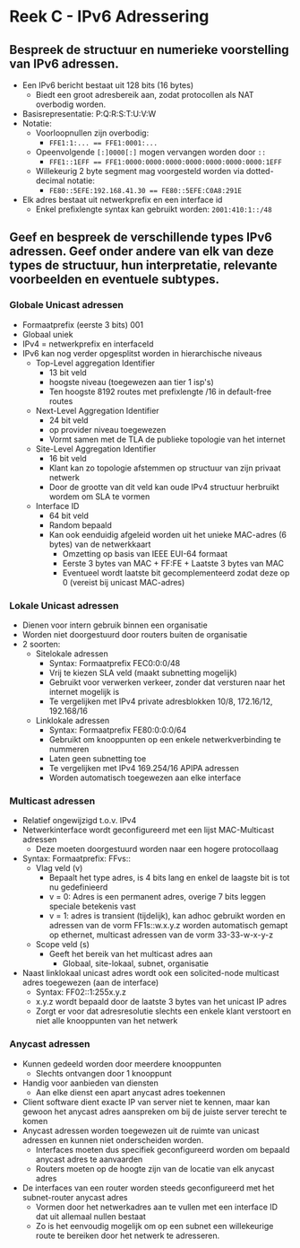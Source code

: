 # Reek C - IPv6 Adressering

## Bespreek de structuur en numerieke voorstelling van IPv6 adressen.

* Een IPv6 bericht bestaat uit 128 bits (16 bytes)
  * Biedt een groot adresbereik aan, zodat protocollen als NAT overbodig worden.
* Basisrepresentatie: P:Q:R:S:T:U:V:W
* Notatie:
  * Voorloopnullen zijn overbodig:
    * `FFE1:1:... == FFE1:0001:...`
  * Opeenvolgende `[:]0000[:]` mogen vervangen worden door `::`
    * `FFE1::1EFF == FFE1:0000:0000:0000:0000:0000:0000:0000:1EFF`
  * Willekeurig 2 byte segment mag voorgesteld worden via dotted-decimal notatie:
    * `FE80::5EFE:192.168.41.30 == FE80::5EFE:C0A8:291E`
* Elk adres bestaat uit netwerkprefix en een interface id
  * Enkel prefixlengte syntax kan gebruikt worden: `2001:410:1::/48`

## Geef en bespreek de verschillende types IPv6 adressen. Geef onder andere van elk van deze types de structuur, hun interpretatie, relevante voorbeelden en eventuele subtypes.

### Globale Unicast adressen

* Formaatprefix (eerste 3 bits) 001
* Globaal uniek
* IPv4 = netwerkprefix en interfaceId
* IPv6 kan nog verder opgesplitst worden in hierarchische niveaus
  * Top-Level aggregation Identifier
    * 13 bit veld
    * hoogste niveau (toegewezen aan tier 1 isp's)
    * Ten hoogste 8192 routes met prefixlengte /16 in default-free routes
  * Next-Level Aggregation Identifier
    * 24 bit veld
    * op provider niveau toegewezen
    * Vormt samen met de TLA de publieke topologie van het internet
  * Site-Level Aggregation Identifier
    * 16 bit veld
    * Klant kan zo topologie afstemmen op structuur van zijn privaat netwerk
    * Door de grootte van dit veld kan oude IPv4 structuur herbruikt wordem om SLA te vormen
  * Interface ID
    * 64 bit veld
    * Random bepaald
    * Kan ook eenduidig afgeleid worden uit het unieke MAC-adres (6 bytes) van de netwerkkaart
      * Omzetting op basis van IEEE EUI-64 formaat
      * Eerste 3 bytes van MAC + FF:FE + Laatste 3 bytes van MAC
      * Eventueel wordt laatste bit gecomplementeerd zodat deze op 0 (vereist bij unicast MAC-adres)

### Lokale Unicast adressen

* Dienen voor intern gebruik binnen een organisatie
* Worden niet doorgestuurd door routers buiten de organisatie
* 2 soorten:
  * Sitelokale adressen
    * Syntax: Formaatprefix FEC0:0:0/48
    * Vrij te kiezen SLA veld (maakt subnetting mogelijk)
    * Gebruikt voor verwerken verkeer, zonder dat versturen naar het internet mogelijk is
    * Te vergelijken met IPv4 private adresblokken 10/8, 172.16/12, 192.168/16
  * Linklokale adressen
    * Syntax: Formaatprefix FE80:0:0:0/64
    * Gebruikt om knooppunten op een enkele netwerkverbinding te nummeren
    * Laten geen subnetting toe
    * Te vergelijken met IPv4 169.254/16 APIPA adressen
    * Worden automatisch toegewezen aan elke interface

### Multicast adressen

* Relatief ongewijzigd t.o.v. IPv4
* Netwerkinterface wordt geconfigureerd met een lijst MAC-Multicast adressen
  * Deze moeten doorgestuurd worden naar een hogere protocollaag
* Syntax: Formaatprefix: FFvs::
  * Vlag veld (v)
    * Bepaalt het type adres, is 4 bits lang en enkel de laagste bit is tot nu gedefinieerd
    * v = 0: Adres is een permanent adres, overige 7 bits leggen speciale betekenis vast
    * v = 1: adres is transient (tijdelijk), kan adhoc gebruikt worden en adressen van de vorm FF1s::w.x.y.z worden automatisch gemapt op ethernet, multicast adressen van de vorm 33-33-w-x-y-z
  * Scope veld (s)
    * Geeft het bereik van het multicast adres aan
      * Globaal, site-lokaal, subnet, organisatie
* Naast linklokaal unicast adres wordt ook een solicited-node multicast adres toegewezen (aan de interface)
  * Syntax: FF02::1:255x.y.z
  * x.y.z wordt bepaald door de laatste 3 bytes van het unicast IP adres
  * Zorgt er voor dat adresresolutie slechts een enkele klant verstoort en niet alle knooppunten van het netwerk

### Anycast adressen

* Kunnen gedeeld worden door meerdere knooppunten
  * Slechts ontvangen door 1 knooppunt
* Handig voor aanbieden van diensten
  * Aan elke dienst een apart anycast adres toekennen
* Client software dient exacte IP van server niet te kennen, maar kan gewoon het anycast adres aanspreken om bij de juiste server terecht te komen
* Anycast adressen worden toegewezen uit de ruimte van unicast adressen en kunnen niet onderscheiden worden.
  * Interfaces moeten dus specifiek geconfigureerd worden om bepaald anycast adres te aanvaarden
  * Routers moeten op de hoogte zijn van de locatie van elk anycast adres
* De interfaces van een router worden steeds geconfigureerd met het subnet-router anycast adres
  * Vormen door het netwerkadres aan te vullen met een interface ID dat uit allemaal nullen bestaat
  * Zo is het eenvoudig mogelijk om op een subnet een willekeurige route te bereiken door het netwerk te adresseren.
